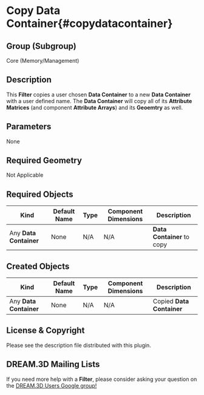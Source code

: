 Copy Data Container{#copydatacontainer}
=============

## Group (Subgroup) ##
Core (Memory/Management)


## Description ##
This **Filter** copies a user chosen **Data Container** to a new **Data Container** with a user defined name. The **Data Container** will copy all of its **Attribute Matrices** (and component **Attribute Arrays**) and its **Geoemtry** as well.

## Parameters ##
None

## Required Geometry ##
Not Applicable

## Required Objects ##
| Kind | Default Name | Type | Component Dimensions | Description |
|------|--------------|-------------|---------|-----|
| Any **Data Container** | None | N/A | N/A | **Data Container** to copy |

## Created Objects ##
| Kind | Default Name | Type | Component Dimensions | Description |
|------|--------------|-------------|---------|-----|
| Any **Data Container** | None | N/A | N/A | Copied **Data Container** |

## License & Copyright ##

Please see the description file distributed with this plugin.

## DREAM.3D Mailing Lists ##

If you need more help with a **Filter**, please consider asking your question on the [DREAM.3D Users Google group!](https://groups.google.com/forum/?hl=en#!forum/dream3d-users)

